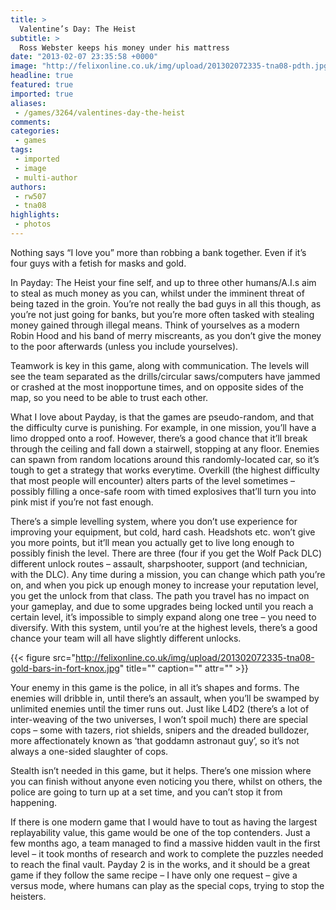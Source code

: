 ```yaml
---
title: >
  Valentine’s Day: The Heist
subtitle: >
  Ross Webster keeps his money under his mattress
date: "2013-02-07 23:35:58 +0000"
image: "http://felixonline.co.uk/img/upload/201302072335-tna08-pdth.jpg"
headline: true
featured: true
imported: true
aliases:
 - /games/3264/valentines-day-the-heist
comments:
categories:
 - games
tags:
 - imported
 - image
 - multi-author
authors:
 - rw507
 - tna08
highlights:
 - photos
---
```


Nothing says “I love you” more than robbing a bank together. Even if it’s four guys with a fetish for masks and gold.

In Payday: The Heist your fine self, and up to three other humans/A.I.s aim to steal as much money as you can, whilst under the imminent threat of being tazed in the groin. You’re not really the bad guys in all this though, as you’re not just going for banks, but you’re more often tasked with stealing money gained through illegal means. Think of yourselves as a modern Robin Hood and his band of merry miscreants, as you don’t give the money to the poor afterwards (unless you include yourselves).

Teamwork is key in this game, along with communication. The levels will see the team separated as the drills/circular saws/computers have jammed or crashed at the most inopportune times, and on opposite sides of the map, so you need to be able to trust each other.

What I love about Payday, is that the games are pseudo-random, and that the difficulty curve is punishing. For example, in one mission, you’ll have a limo dropped onto a roof. However, there’s a good chance that it’ll break through the ceiling and fall down a stairwell, stopping at any floor. Enemies can spawn from random locations around this randomly-located car, so it’s tough to get a strategy that works everytime. Overkill (the highest difficulty that most people will encounter) alters parts of the level sometimes – possibly filling a once-safe room with timed explosives that’ll turn you into pink mist if you’re not fast enough.

There’s a simple levelling system, where you don’t use experience for improving your equipment, but cold, hard cash. Headshots etc. won’t give you more points, but it’ll mean you actually get to live long enough to possibly finish the level. There are three (four if you get the Wolf Pack DLC) different unlock routes – assault, sharpshooter, support (and technician, with the DLC). Any time during a mission, you can change which path you’re on, and when you pick up enough money to increase your reputation level, you get the unlock from that class. The path you travel has no impact on your gameplay, and due to some upgrades being locked until you reach a certain level, it’s impossible to simply expand along one tree – you need to diversify. With this system, until you’re at the highest levels, there’s a good chance your team will all have slightly different unlocks.

{{< figure src="http://felixonline.co.uk/img/upload/201302072335-tna08-gold-bars-in-fort-knox.jpg" title="" caption="" attr="" >}}

Your enemy in this game is the police, in all it’s shapes and forms. The enemies will dribble in, until there’s an assault, when you’ll be swamped by unlimited enemies until the timer runs out. Just like L4D2 (there’s a lot of inter-weaving of the two universes, I won’t spoil much) there are special cops – some with tazers, riot shields, snipers and the dreaded bulldozer, more affectionately known as ‘that goddamn astronaut guy’, so it’s not always a one-sided slaughter of cops.

Stealth isn’t needed in this game, but it helps. There’s one mission where you can finish without anyone even noticing you there, whilst on others, the police are going to turn up at a set time, and you can’t stop it from happening.

If there is one modern game that I would have to tout as having the largest replayability value, this game would be one of the top contenders. Just a few months ago, a team managed to find a massive hidden vault in the first level – it took months of research and work to complete the puzzles needed to reach the final vault. Payday 2 is in the works, and it should be a great game if they follow the same recipe – I have only one request – give a versus mode, where humans can play as the special cops, trying to stop the heisters.
